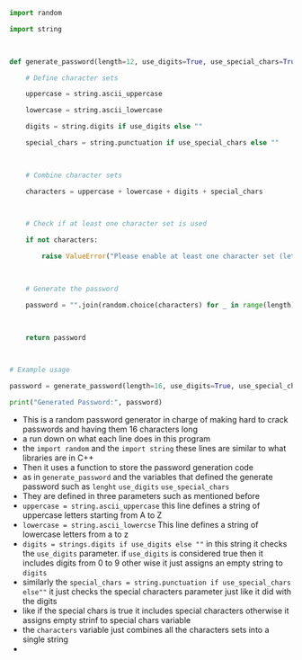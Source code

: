 ```python
import random

import string

  

def generate_password(length=12, use_digits=True, use_special_chars=True):

    # Define character sets

    uppercase = string.ascii_uppercase

    lowercase = string.ascii_lowercase

    digits = string.digits if use_digits else ""

    special_chars = string.punctuation if use_special_chars else ""

  

    # Combine character sets

    characters = uppercase + lowercase + digits + special_chars

  

    # Check if at least one character set is used

    if not characters:

        raise ValueError("Please enable at least one character set (letters, digits, or special characters).")

  

    # Generate the password

    password = "".join(random.choice(characters) for _ in range(length))

  

    return password

  

# Example usage

password = generate_password(length=16, use_digits=True, use_special_chars=True)

print("Generated Password:", password)
```
- This is a random password generator in charge of making hard to crack passwords and having them 16 characters long 
- a run down on what each line does in this program
- the `import random` and the `import string` these lines are similar to what libraries are in C++ 
- Then it uses a function to store the password generation code 
- as in `generate_password` and the variables that defined the generate password such as `lenght` `use_digits` `use_special_chars` 
- They are defined in three parameters such as mentioned before 
- `uppercase = string.ascii_uppercase` this line defines a string of uppercase letters starting from A to Z
- `lowercase = string.ascii_lowercse` This line defines a string of lowercase letters from a to z 
- `digits = strings.digits if use_digits else ""` in this string it checks the `use_digits` parameter. if `use_digits` is considered true then it includes digits from 0 to 9 other wise it just assigns an empty string to `digits` 
- similarly the `special_chars = string.punctuation if use_special_chars else""` it just checks the special characters parameter just like it did with the digits
- like if the special chars is true it includes special characters otherwise it assigns empty strinf to special chars variable
- the `characters` variable just combines all the characters sets into a single string 
- 